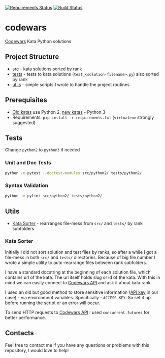 [![Requirements Status](https://requires.io/github/lancelote/codewars/requirements.svg?branch=master)](https://requires.io/github/lancelote/codewars/requirements/?branch=master)
[![Build Status](https://travis-ci.org/lancelote/codewars.svg?branch=master)](https://travis-ci.org/lancelote/codewars)


# codewars

[Codewars](http://www.codewars.com/) Kata Python solutions

## Project Structure

- [src](src/) - kata solutions sorted by rank
- [tests](tests/) - tests to kata solutions (`test_<solution-filename>.py`)
  also sorted by rank
- [utils](utils/) - simple scripts I wrote to handle the project routines

## Prerequisites

- [Old katas](src/python2/) use Python 2, [new katas](src/python3/) - Python 3
- Requirements: `pip install -r requirements.txt` (`virtualenv` strongly suggested)

## Tests

Change `python2` to `python3` if needed

### Unit and Doc Tests

```bash
python -m pytest --doctest-modules src/python2/ tests/python2/
```

### Syntax Validation

```bash
python -m pylint src/python2/ tests/python2/
```

## Utils

- [Kata Sorter](utils/kata_sorter.py) - rearranges file-mess from `src/` and
  `tests/` by rank subfolders

### Kata Sorter

Initially I did not sort solution and test files by ranks, so after a while
I got a file-mess in both `src/` and `tests/` directories. Because of big file
number I wrote a simple utility to auto-rearrange files between rank subfolders.

I have a standard docstring at the beginning of each solution file, which
contains url of the kata. The url itself holds slug or id of the kata.
With this in mind we can easily connect to [Codewars API](http://dev.codewars.com/)
and ask it about kata rank.

I used an old but good method to store sensitive information
([API key](http://dev.codewars.com/#authentication) in our case) - via
environment variables. Specifically - `ACCESS_KEY`. So set it up before
running the script or an error will occur.

To send HTTP requests to [Codewars API](http://dev.codewars.com/) I used
`concurrent.futures` for better performance.

## Contacts

Feel free to contact me if you have any questions or problems with this
repository, I would love to help!
